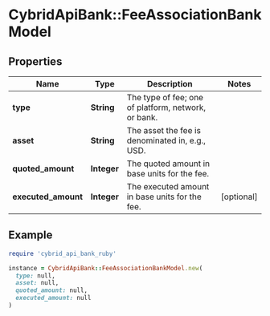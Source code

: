# CybridApiBank::FeeAssociationBankModel

## Properties

| Name | Type | Description | Notes |
| ---- | ---- | ----------- | ----- |
| **type** | **String** | The type of fee; one of platform, network, or bank. |  |
| **asset** | **String** | The asset the fee is denominated in, e.g., USD. |  |
| **quoted_amount** | **Integer** | The quoted amount in base units for the fee. |  |
| **executed_amount** | **Integer** | The executed amount in base units for the fee. | [optional] |

## Example

```ruby
require 'cybrid_api_bank_ruby'

instance = CybridApiBank::FeeAssociationBankModel.new(
  type: null,
  asset: null,
  quoted_amount: null,
  executed_amount: null
)
```

